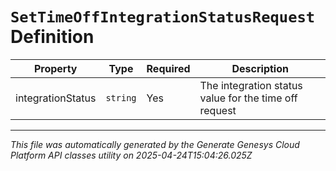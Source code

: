 # `SetTimeOffIntegrationStatusRequest` Definition

| Property | Type | Required | Description |
|----------|------|----------|-------------|
| integrationStatus | `string` | Yes | The integration status value for the time off request |

---

*This file was automatically generated by the Generate Genesys Cloud Platform API classes utility on 2025-04-24T15:04:26.025Z*